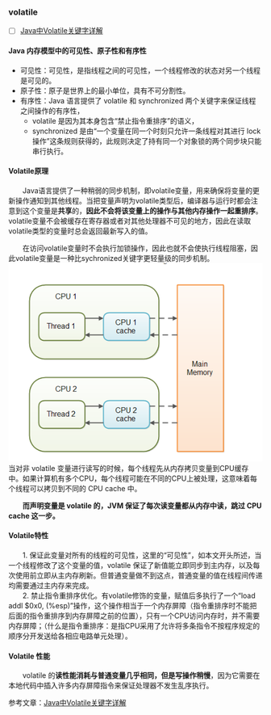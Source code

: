 ### volatile

 - [ ] [Java中Volatile关键字详解](https://www.cnblogs.com/zhengbin/p/5654805.html)

#### Java 内存模型中的可见性、原子性和有序性
- 可见性：可见性，是指线程之间的可见性，一个线程修改的状态对另一个线程是可见的。
- 原子性：原子是世界上的最小单位，具有不可分割性。
- 有序性：Java 语言提供了 volatile 和 synchronized 两个关键字来保证线程之间操作的有序性，  
    - volatile 是因为其本身包含“禁止指令重排序”的语义，   
    - synchronized 是由“一个变量在同一个时刻只允许一条线程对其进行 lock 操作”这条规则获得的，此规则决定了持有同一个对象锁的两个同步块只能串行执行。


#### Volatile原理
　　Java语言提供了一种稍弱的同步机制，即volatile变量，用来确保将变量的更新操作通知到其他线程。当把变量声明为volatile类型后，编译器与运行时都会注意到这个变量是**共享**的，**因此不会将该变量上的操作与其他内存操作一起重排序**。volatile变量不会被缓存在寄存器或者对其他处理器不可见的地方，因此在读取volatile类型的变量时总会返回最新写入的值。

　　在访问volatile变量时不会执行加锁操作，因此也就不会使执行线程阻塞，因此volatile变量是一种比sychronized关键字更轻量级的同步机制。
        ![普通变量与volatile变量](./imgs/普通变量与volatile变量.png)
        当对非 volatile 变量进行读写的时候，每个线程先从内存拷贝变量到CPU缓存中。如果计算机有多个CPU，每个线程可能在不同的CPU上被处理，这意味着每个线程可以拷贝到不同的 CPU cache 中。  
 
　　**而声明变量是 volatile 的，JVM 保证了每次读变量都从内存中读，跳过 CPU cache 这一步。**
#### Volatile特性
　　1. 保证此变量对所有的线程的可见性，这里的“可见性”，如本文开头所述，当一个线程修改了这个变量的值，volatile 保证了新值能立即同步到主内存，以及每次使用前立即从主内存刷新。但普通变量做不到这点，普通变量的值在线程间传递均需要通过主内存来完成。  
　　2. 禁止指令重排序优化。有volatile修饰的变量，赋值后多执行了一个“load addl $0x0, (%esp)”操作，这个操作相当于一个内存屏障（指令重排序时不能把后面的指令重排序到内存屏障之前的位置），只有一个CPU访问内存时，并不需要内存屏障；（什么是指令重排序：是指CPU采用了允许将多条指令不按程序规定的顺序分开发送给各相应电路单元处理）。

#### Volatile 性能
　　volatile 的**读性能消耗与普通变量几乎相同，但是写操作稍慢**，因为它需要在本地代码中插入许多内存屏障指令来保证处理器不发生乱序执行。










参考文章：[Java中Volatile关键字详解](https://www.cnblogs.com/zhengbin/p/5654805.html)




